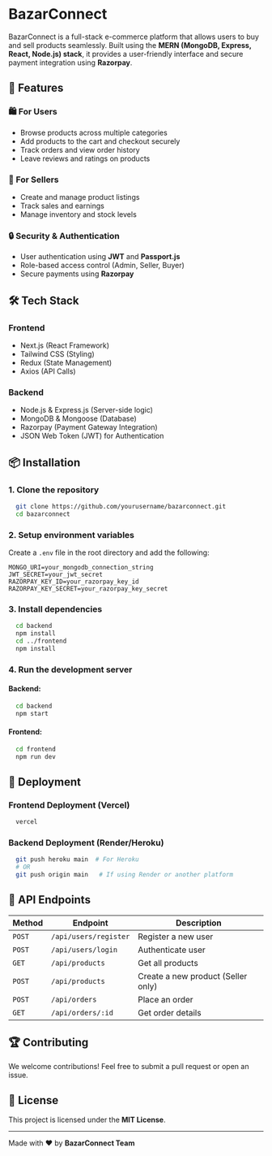 # BazarConnect

BazarConnect is a full-stack e-commerce platform that allows users to buy and sell products seamlessly. Built using the **MERN (MongoDB, Express, React, Node.js) stack**, it provides a user-friendly interface and secure payment integration using **Razorpay**.

## 🚀 Features

### 🛍️ For Users
- Browse products across multiple categories
- Add products to the cart and checkout securely
- Track orders and view order history
- Leave reviews and ratings on products

### 🛒 For Sellers
- Create and manage product listings
- Track sales and earnings
- Manage inventory and stock levels

### 🔒 Security & Authentication
- User authentication using **JWT** and **Passport.js**
- Role-based access control (Admin, Seller, Buyer)
- Secure payments using **Razorpay**

## 🛠️ Tech Stack

### **Frontend**
- Next.js (React Framework)
- Tailwind CSS (Styling)
- Redux (State Management)
- Axios (API Calls)

### **Backend**
- Node.js & Express.js (Server-side logic)
- MongoDB & Mongoose (Database)
- Razorpay (Payment Gateway Integration)
- JSON Web Token (JWT) for Authentication

## 📦 Installation

### **1. Clone the repository**
```sh
  git clone https://github.com/yourusername/bazarconnect.git
  cd bazarconnect
```

### **2. Setup environment variables**
Create a `.env` file in the root directory and add the following:
```env
MONGO_URI=your_mongodb_connection_string
JWT_SECRET=your_jwt_secret
RAZORPAY_KEY_ID=your_razorpay_key_id
RAZORPAY_KEY_SECRET=your_razorpay_key_secret
```

### **3. Install dependencies**
```sh
  cd backend
  npm install
  cd ../frontend
  npm install
```

### **4. Run the development server**
#### Backend:
```sh
  cd backend
  npm start
```
#### Frontend:
```sh
  cd frontend
  npm run dev
```

## 🚀 Deployment
### **Frontend Deployment (Vercel)**
```sh
  vercel
```
### **Backend Deployment (Render/Heroku)**
```sh
  git push heroku main  # For Heroku
  # OR
  git push origin main   # If using Render or another platform
```

## 📌 API Endpoints
| Method | Endpoint | Description |
|--------|------------|--------------|
| `POST` | `/api/users/register` | Register a new user |
| `POST` | `/api/users/login` | Authenticate user |
| `GET` | `/api/products` | Get all products |
| `POST` | `/api/products` | Create a new product (Seller only) |
| `POST` | `/api/orders` | Place an order |
| `GET` | `/api/orders/:id` | Get order details |

## 🏆 Contributing
We welcome contributions! Feel free to submit a pull request or open an issue.

## 📝 License
This project is licensed under the **MIT License**.

---
Made with ❤️ by **BazarConnect Team**

